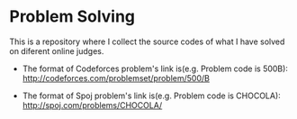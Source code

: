 # Problem Solving

This is a repository where I collect the source codes of what I have solved on diferent online judges.

* The format of Codeforces problem's link is(e.g. Problem code is 500B): <http://codeforces.com/problemset/problem/500/B>

* The format of Spoj problem's link is(e.g. Problem code is CHOCOLA): <http://spoj.com/problems/CHOCOLA/>